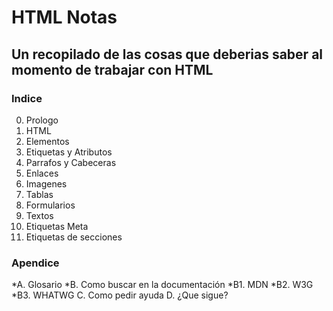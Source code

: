 # HTML Notas

## Un recopilado de las cosas que deberias saber al momento de trabajar con HTML

### Indice

0. Prologo
1. HTML
2. Elementos
3. Etiquetas y Atributos
4. Parrafos y Cabeceras
5. Enlaces
6. Imagenes
7. Tablas
8. Formularios
9. Textos
10. Etiquetas Meta
11. Etiquetas de secciones

### Apendice

*A. Glosario
*B. Como buscar en la documentación
*B1. MDN
*B2. W3G
*B3. WHATWG
C. Como pedir ayuda
D. ¿Que sigue?
